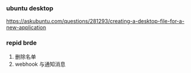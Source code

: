 
### ubuntu desktop

https://askubuntu.com/questions/281293/creating-a-desktop-file-for-a-new-application


### repid brde 

1. 删除名单
2. webhook 与通知消息